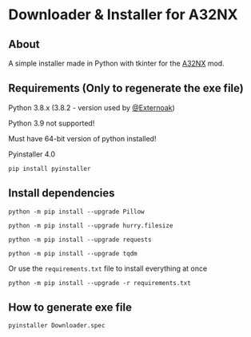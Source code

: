 # Downloader & Installer for A32NX

## About

A simple installer made in Python with tkinter for the [A32NX](https://github.com/flybywiresim/a32nx) mod. 

## Requirements (Only to regenerate the exe file)

Python 3.8.x (3.8.2 - version used by [@Externoak](https://github.com/Externoak))

Python 3.9 not supported!

Must have 64-bit version of python installed!

Pyinstaller 4.0

`pip install pyinstaller`

## Install dependencies

`python -m pip install --upgrade Pillow`

`python -m pip install --upgrade hurry.filesize`

`python -m pip install --upgrade requests`

`python -m pip install --upgrade tqdm`

Or use the `requirements.txt` file to install everything at once

`python -m pip install --upgrade -r requirements.txt`

## How to generate exe file

`pyinstaller Downloader.spec`
